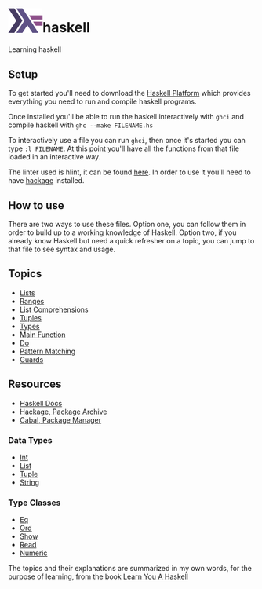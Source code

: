 <h1><img src="./assets/haskell_logo.svg" alt="Haskell Logo" width="70px"/>haskell</h1>
Learning haskell

## Setup

To get started you'll need to download the [Haskell Platform](https://www.haskell.org/platform/) which provides everything you need to run and compile haskell programs.

Once installed you'll be able to run the haskell interactively with `ghci` and compile haskell with `ghc --make FILENAME.hs`

To interactively use a file you can run `ghci`, then once it's started you can type `:l FILENAME`. At this point you'll have all the functions from that file loaded in an interactive way.

The linter used is hlint, it can be found [here](https://hackage.haskell.org/package/hlint). In order to use it you'll need to have [hackage](https://hackage.haskell.org/) installed.

## How to use

There are two ways to use these files. Option one, you can follow them in order to build up to a working knowledge of Haskell. Option two, if you already know Haskell but need a quick refresher on a topic, you can jump to that file to see syntax and usage.

## Topics

* [Lists](./lists.hs)
* [Ranges](./ranges.hs)
* [List Comprehensions](./listComprehension.hs)
* [Tuples](./tuples.hs)
* [Types](./types.hs)
* [Main Function](./main-function.hs)
* [Do](./do.hs)
* [Pattern Matching](./patternMatching.hs)
* [Guards](./guards.hs)

## Resources

* [Haskell Docs](https://www.haskell.org/documentation)
* [Hackage, Package Archive](http://hackage.haskell.org/)
* [Cabal, Package Manager](https://www.haskell.org/cabal/)

### Data Types

* [Int](https://hackage.haskell.org/package/base-4.10.0.0/docs/Data-Int.html)
* [List](https://hackage.haskell.org/package/base-4.10.0.0/docs/Data-List.html)
* [Tuple](https://hackage.haskell.org/package/base-4.10.0.0/docs/Data-Tuple.html)
* [String](https://hackage.haskell.org/package/base-4.10.0.0/docs/Data-String.html)

### Type Classes

* [Eq](https://hackage.haskell.org/package/base-4.10.0.0/docs/Data-Eq.html)
* [Ord](https://hackage.haskell.org/package/base-4.10.0.0/docs/Data-Ord.html)
* [Show](https://hackage.haskell.org/package/base-4.10.0.0/docs/Text-Show.html)
* [Read](https://hackage.haskell.org/package/base-4.10.0.0/docs/Text-Read.html)
* [Numeric](https://hackage.haskell.org/package/base-4.10.0.0/docs/Numeric.html)

The topics and their explanations are summarized in my own words, for the purpose of learning, from the book [Learn You A Haskell](http://learnyouahaskell.com)
